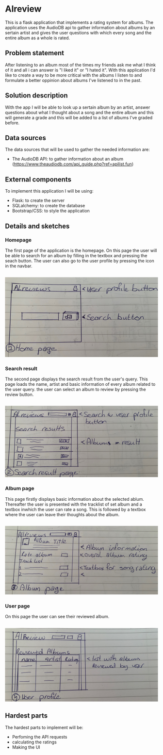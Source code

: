 # Alreview

This is a flask application that implements a rating system for albums. The application uses the AudioDB api to gather information
about albums by an sertain artist and gives the user questions with which every song and the entire album as a whole is rated.

## Problem statement

After listening to an album most of the times my friends ask me what I think of it and all i can answer is "I liked it" or "I hated it". With this application I'd like to create a way to be more critical with the albums I listen to and formulate a better oppinion about albums I've listened to in the past.

## Solution description

With the app I will be able to look up a sertain album by an artist, answer questions about what I thought about a song and the entire album and this will generate a grade and this will be added to a list of albums I've graded before.

## Data sources

The data sources that will be used to gather the needed information are:

- The AudioDB API: to gather information about an album (https://www.theaudiodb.com/api_guide.php?ref=apilist.fun)

## External components

To implement this application I will be using:

- Flask: to create the server
- SQLalchemy: to create the database
- Bootstrap/CSS: to style the application

## Details and sketches

### Homepage
The first page of the application is the homepage. On this page the user will be able to 
search for an album by filling in the textbox and pressing the seach button. The user can also
go to the user profile by pressing the icon in the navbar. 

![homepage](doc/1.JPG)
---

### Search result
The second page displays the search result from the user's query. This page loads the name, 
artist and basic information of every album related to the user query. the user can select an album 
to review by pressing the review button. 

![search result](doc/2.JPG)
---

### Album page 
This page firstly displays basic information about the selected ablum. Thereafter the user is presented
with the tracklist of set album and a textbox inwhich the user can rate a song. This is followed by
a textbox where the user can leave their thoughts about the album. 

![Album page](doc/3.JPG)
---

### User page

On this page the user can see their reviewed album.

![User profile](doc/4.JPG)
---

## Hardest parts
The hardest parts to implement will be: 
- Perfoming the API requests
- calculating the ratings
- Making the UI 
